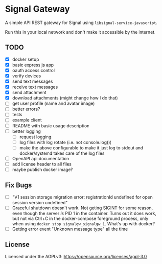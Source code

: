 Signal Gateway
==============

A simple API REST gateway for Signal using `libsignal-service-javascript`.

Run this in your local network and don't make it accessible by the internet.

TODO
----

* [x] docker setup
* [x] basic express js app
* [x] oauth access control
* [x] verify devices
* [x] send text messages
* [x] receive text messages
* [x] send attachment
* [x] download attachments (might change how I do that)
* [ ] get user profile (name and avatar image)
* [ ] better errors?
* [ ] tests
* [ ] example client
* [ ] README with basic usage description
* [ ] better logging
  * [ ] request logging
  * [ ] log files with log rotate (i.e. not console.log())
  * [ ] make the above configurable to make it just log to stdout and
        docker/systemd takes care of the log files
* [ ] OpenAPI api documentation
* [ ] add license header to all files
* [ ] maybe publish docker image?

Fix Bugs
--------

* [ ] "V1 session storage migration error: registrationId undefined for open
      session version undefined"
* [ ] Graceful shutdown doesn't work. Not geting SIGINT for some reason, even
      though the server *is* PID 1 in the container.
      Turns out it does work, but not via Ctrl+C in the docker-compose
      foreground process, only when using `docker stop signalgw_signalgw_1`.
      What's up with docker?
* [ ] Getting error event "Unknown message type" all the time

License
-------

Licensed under the AGPLv3: https://opensource.org/licenses/agpl-3.0
